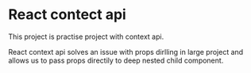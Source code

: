 # React contect api

This project is practise project with context api.

React context api solves an issue with props dirlling in large project and allows us to pass props directily to deep nested child component.
